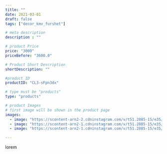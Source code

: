 ```yaml
---
title: ""
date: 2021-03-01
draft: false
tags: ["decor_kmv_furshet"]

# meta description
description : ""

# product Price
price: "3000"
priceBefore: "3600.0"

# Product Short Description
shortDescription: ""

#product ID
productID: "CL3-sFpn3dx"

# type must be "products"
type: "products"

# product Images
# first image will be shown in the product page
images:
  - image: "https://scontent-arn2-2.cdninstagram.com/v/t51.2885-15/e35/p1080x1080/154873294_1706955329510304_4122422079039448806_n.jpg?tp=1&_nc_ht=scontent-arn2-2.cdninstagram.com&_nc_cat=100&_nc_ohc=zXDAfzpt_vUAX_3ATzC&oh=c1869ea53ebfc719c060b5e455b67263&oe=607601C9&ig_cache_key=MjUxOTc1ODIyMTM5NTA0OTAyNA%3D%3D.2"
  - image: "https://scontent-arn2-1.cdninstagram.com/v/t51.2885-15/e35/p1080x1080/156440648_1712375078943349_6493746715301309798_n.jpg?tp=1&_nc_ht=scontent-arn2-1.cdninstagram.com&_nc_cat=101&_nc_ohc=w9eOSlzp0RkAX-pc6S8&oh=f7f764faaa803e5f45bd80abd79469cf&oe=6072DF6C&ig_cache_key=MjUxOTc1ODIyMTI5NDQyMjI4NQ%3D%3D.2"
  - image: "https://scontent-arn2-1.cdninstagram.com/v/t51.2885-15/e35/p1080x1080/155229188_548816706005917_2345181291907325128_n.jpg?tp=1&_nc_ht=scontent-arn2-1.cdninstagram.com&_nc_cat=101&_nc_ohc=GrwbHGqNk3gAX_9Dlpo&oh=4b62a401585213bffe47737865adad15&oe=60754396&ig_cache_key=MjUxOTc1ODIyMTI3NzQwODUzOA%3D%3D.2"

---
```

lorem
